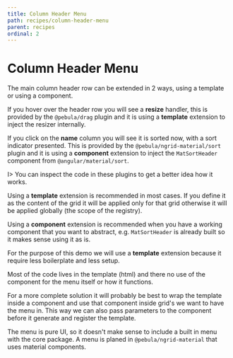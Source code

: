 ```yaml
---
title: Column Header Menu
path: recipes/column-header-menu
parent: recipes
ordinal: 2
---
```

# Column Header Menu

The main column header row can be extended in 2 ways, using a template or using a component.

If you hover over the header row you will see a **resize** handler, this is provided by the `@pebula/drag` plugin and it is using a **template** extension to inject
the resizer internally.

If you click on the **name** column you will see it is sorted now, with a sort indicator presented. This is provided by the `@pebula/ngrid-material/sort` plugin
and it is using a **component** extension to inject the `MatSortHeader` component from `@angular/material/sort`.

I> You can inspect the code in these plugins to get a better idea how it works.

Using a **template** extension is recommended in most cases. If you define it as the content of the grid it will be applied only for that grid
otherwise it will be applied globally (the scope of the registry).

Using a **component** extension is recommended when you have a working component that you want to abstract, e.g. `MatSortHeader` is already built
so it makes sense using it as is.

For the purpose of this demo we will use a **template** extension because it require less boilerplate and less setup.

<div pbl-example-view="pbl-column-header-menu-example"></div>

Most of the code lives in the template (html) and there no use of the component for the menu itself or how it functions.

For a more complete solution it will probably be best to wrap the template inside a component and use that component inside grid's we want to have the menu in.
This way we can also pass parameters to the component before it generate and register the template.

The menu is pure UI, so it doesn't make sense to include a built in menu with the core package. A menu is planed in `@pebula/ngrid-material` that uses
material components.
